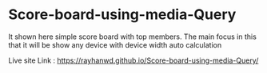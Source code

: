 # Score-board-using-media-Query
It shown here simple score board with top members. The main focus in this that it will be show any device with device width auto calculation

Live site Link : https://rayhanwd.github.io/Score-board-using-media-Query/
